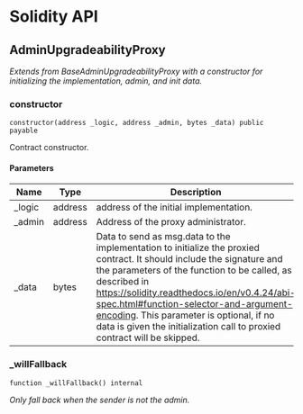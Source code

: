 # Solidity API

## AdminUpgradeabilityProxy

_Extends from BaseAdminUpgradeabilityProxy with a constructor for
initializing the implementation, admin, and init data._

### constructor

```solidity
constructor(address _logic, address _admin, bytes _data) public payable
```

Contract constructor.

#### Parameters

| Name | Type | Description |
| ---- | ---- | ----------- |
| _logic | address | address of the initial implementation. |
| _admin | address | Address of the proxy administrator. |
| _data | bytes | Data to send as msg.data to the implementation to initialize the proxied contract. It should include the signature and the parameters of the function to be called, as described in https://solidity.readthedocs.io/en/v0.4.24/abi-spec.html#function-selector-and-argument-encoding. This parameter is optional, if no data is given the initialization call to proxied contract will be skipped. |

### _willFallback

```solidity
function _willFallback() internal
```

_Only fall back when the sender is not the admin._

